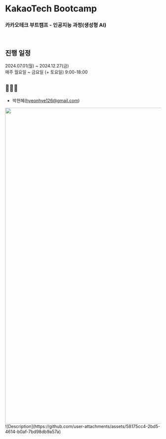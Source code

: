 # KakaoTech Bootcamp
### 카카오테크 부트캠프 - 인공지능 과정(생성형 AI)
<br>

## 진행 일정
2024.07.01(월) ~ 2024.12.27(금)
<br>
매주 월요일 ~ 금요일 (+ 토요일) 9:00-18:00

## 👩🏻‍💻
- 박현혜(hyeonhye126@gmail.com)

<img width="1019" src="[https://github.com/user-attachments/assets/58175cc4-2bd5-4614-b0af-7bd98db9a57a]">
![Description](https://github.com/user-attachments/assets/58175cc4-2bd5-4614-b0af-7bd98db9a57a)
